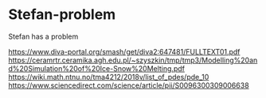 # Stefan-problem
Stefan has a problem

https://www.diva-portal.org/smash/get/diva2:647481/FULLTEXT01.pdf
https://ceramrtr.ceramika.agh.edu.pl/~szyszkin/tmp/tmp3/Modelling%20and%20Simulation%20of%20Ice-Snow%20Melting.pdf
https://wiki.math.ntnu.no/tma4212/2018v/list_of_pdes/pde_10
https://www.sciencedirect.com/science/article/pii/S0096300309006638
